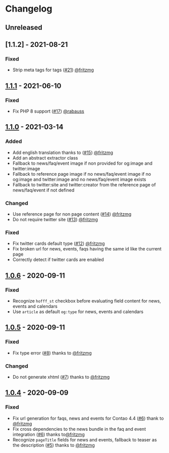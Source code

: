 # Changelog

## Unreleased

## [1.1.2] - 2021-08-21

### Fixed

 - Strip meta tags for tags ([#21](https://github.com/hofff/contao-social-tags/pull/21)) [@fritzmg](https://github.com/fritzmg)

## [1.1.1] - 2021-06-10

### Fixed

 - Fix PHP 8 support ([#17](https://github.com/hofff/contao-social-tags/pull/17)) [@rabauss](https://github.com/rabauss)

## [1.1.0] - 2021-03-14

### Added

 - Add english translation thanks to ([#15](https://github.com/hofff/contao-social-tags/pull/8)) [@fritzmg](https://github.com/fritzmg)
 - Add an abstract extractor class
 - Fallback to news/faq/event image if non provided for og:image and twitter:image
 - Fallback to reference page image if no news/faq/event image if no og:image and twitter:image and no news/faq/event image exists
 - Fallback to twitter:site and twitter:creator from the reference page of news/faq/event if not defined 

### Changed

 - Use reference page for non page content ([#14](https://github.com/hofff/contao-social-tags/pull/14)) [@fritzmg](https://github.com/fritzmg)
 - Do not require twitter site ([#13](https://github.com/hofff/contao-social-tags/pull/13)) [@fritzmg](https://github.com/fritzmg)

### Fixed

 - Fix twitter cards default type  ([#12](https://github.com/hofff/contao-social-tags/pull/12)) [@fritzmg](https://github.com/fritzmg)
 - Fix broken url for news, events, faqs having the same id like the current page
 - Correctly detect if twitter cards are enabled

## [1.0.6] - 2020-09-11

### Fixed

 - Recognize `hofff_st` checkbox before evaluating field content for news, events and calendars
 - Use `article` as default `og:type` for news, events and calendars

## [1.0.5] - 2020-09-11

### Fixed

 - Fix type error ([#8](https://github.com/hofff/contao-social-tags/pull/8)) thanks to [@fritzmg](https://github.com/fritzmg)

### Changed

 - Do not generate xhtml ([#7](https://github.com/hofff/contao-social-tags/pull/7)) thanks to [@fritzmg](https://github.com/fritzmg)


## [1.0.4] - 2020-09-09

### Fixed

 - Fix url generation for faqs, news and events for Contao 4.4 ([#6](https://github.com/hofff/contao-social-tags/pull/6)) thank to [@fritzmg](https://github.com/fritzmg)
 - Fix cross dependencies to the news bundle in the faq and event integration ([#6](https://github.com/hofff/contao-social-tags/pull/6)) thanks to[@fritzmg](https://github.com/fritzmg)
 - Recognize `pageTitle` fields for news and events, fallback to teaser as the description ([#5](https://github.com/hofff/contao-social-tags/pull/5)) thanks to [@fritzmg](https://github.com/fritzmg)

[1.1.1]: https://github.com/hofff/contao-social-tags/compare/1.1.0...1.1.1
[1.1.0]: https://github.com/hofff/contao-social-tags/compare/1.0.6...1.1.0
[1.0.6]: https://github.com/hofff/contao-social-tags/compare/1.0.5...1.0.6
[1.0.5]: https://github.com/hofff/contao-social-tags/compare/1.0.4...1.0.5
[1.0.4]: https://github.com/hofff/contao-social-tags/compare/1.0.3...1.0.4
